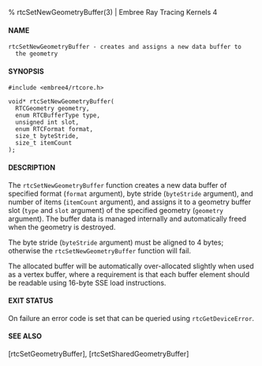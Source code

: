 % rtcSetNewGeometryBuffer(3) | Embree Ray Tracing Kernels 4

#### NAME

    rtcSetNewGeometryBuffer - creates and assigns a new data buffer to
      the geometry

#### SYNOPSIS

    #include <embree4/rtcore.h>

    void* rtcSetNewGeometryBuffer(
      RTCGeometry geometry,
      enum RTCBufferType type,
      unsigned int slot,
      enum RTCFormat format,
      size_t byteStride,
      size_t itemCount
    );

#### DESCRIPTION

The `rtcSetNewGeometryBuffer` function creates a new data buffer of
specified format (`format` argument), byte stride (`byteStride`
argument), and number of items (`itemCount` argument), and assigns it
to a geometry buffer slot (`type` and `slot` argument) of the
specified geometry (`geometry` argument). The buffer data is managed
internally and automatically freed when the geometry is destroyed.

The byte stride (`byteStride` argument) must be aligned to 4 bytes;
otherwise the `rtcSetNewGeometryBuffer` function will fail.

The allocated buffer will be automatically over-allocated slightly
when used as a vertex buffer, where a requirement is that each buffer
element should be readable using 16-byte SSE load instructions.

#### EXIT STATUS

On failure an error code is set that can be queried using
`rtcGetDeviceError`.

#### SEE ALSO

[rtcSetGeometryBuffer], [rtcSetSharedGeometryBuffer]
